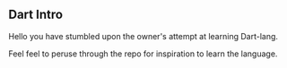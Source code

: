Dart Intro
---

Hello you have stumbled upon the owner's attempt at learning Dart-lang.

Feel feel to peruse through the repo for inspiration to learn the language.